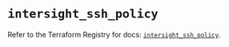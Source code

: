 # `intersight_ssh_policy`

Refer to the Terraform Registry for docs: [`intersight_ssh_policy`](https://registry.terraform.io/providers/ciscodevnet/intersight/1.0.71/docs/resources/ssh_policy).
